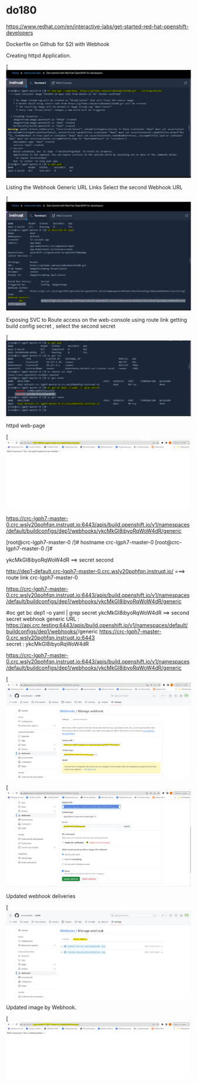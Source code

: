 # do180

https://www.redhat.com/en/interactive-labs/get-started-red-hat-openshift-developers


  Dockerfile on Github for S2I with Webhook

  
Creating httpd Application.

[![Image](https://github.com/anirudhadak2/do180/blob/main/images/1.png)


Listing the  Webhook Generic URL Links
Select the second Webhook URL 


[![Image](https://github.com/anirudhadak2/do180/blob/main/images/2.png)



Exposing SVC to Route  access on the web-console  using route  link 
getting  build config secret , select the second secret  


[![Image](https://github.com/anirudhadak2/do180/blob/main/images/3.png)

httpd  web-page

[![Image](https://github.com/anirudhadak2/do180/blob/main/images/dep1.png)



https://crc-lgph7-master-0.crc.wsly20pohfqn.instruqt.io:6443/apis/build.openshift.io/v1/namespaces/default/buildconfigs/dep1/webhooks/ykcMkGI8ibyoRqWoW4dR/generic


[root@crc-lgph7-master-0 /]# hostname
crc-lgph7-master-0
[root@crc-lgph7-master-0 /]#




ykcMkGI8ibyoRqWoW4dR             ==> secret second  

http://dep1-default.crc-lgph7-master-0.crc.wsly20pohfqn.instruqt.io/       ===> route  link 
           crc-lgph7-master-0



https://crc-lgph7-master-0.crc.wsly20pohfqn.instruqt.io:6443/apis/build.openshift.io/v1/namespaces/default/buildconfigs/dep1/webhooks/ykcMkGI8ibyoRqWoW4dR/generic



#oc get bc  dep1  -o yaml | grep secret 
   ykcMkGI8ibyoRqWoW4dR            ==>   second secret 
webhook  generic URL :    https://api.crc.testing:6443/apis/build.openshift.io/v1/namespaces/default/buildconfigs/dep1/webhooks/<secret>/generic
   https://crc-lgph7-master-0.crc.wsly20pohfqn.instruqt.io:6443       
     secret  :      ykcMkGI8ibyoRqWoW4dR            


      
https://crc-lgph7-master-0.crc.wsly20pohfqn.instruqt.io:6443/apis/build.openshift.io/v1/namespaces/default/buildconfigs/dep1/webhooks/ykcMkGI8ibyoRqWoW4dR/generic



[![Image](https://github.com/anirudhadak2/do180/blob/main/images/webhook.png)




[![Image](https://github.com/anirudhadak2/do180/blob/main/images/webhook1.png)


Updated   webhook  deliveries 


[![Image](https://github.com/anirudhadak2/do180/blob/main/images/webhook2.png)


Updated  image  by  Webhook.


[![Image](https://github.com/anirudhadak2/do180/blob/main/images/dep2.png)




